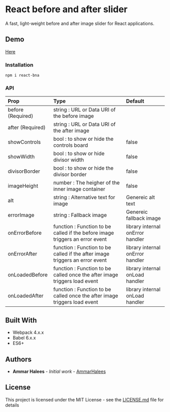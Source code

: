 # React before and after slider

A fast, light-weight before and after image slider for React applications.


## Demo

[Here](https://sliderbna.netlify.app/)


### Installation

```
npm i react-bna
```


### API

| Prop | Type | Default |
| :---         |     :---      |          :--- |
| before (Required)   | string : URL or Data URI of the before image     |   |
| after (Required)     | string : URL or Data URI of the after image     |       |
| showControls     | bool : to show or hide the controls board     |  false     |
| showWidth     | bool : to show or hide divisor width   |    false  |
| divisorBorder     | bool : to show or hide the divisor border      |  false     |
| imageHeight     | number : The heigher of the inner image container   |    false   |
| alt     | string : Alternative text for image      |  Genereic alt text     |
| errorImage     | string : Fallback image     |    Genereic fallback image   |
| onErrorBefore     | function : Function to be called if the before image triggers an error event   | library internal onError handler      |
| onErrorAfter     | function : Function to be called if the after image triggers an error event    | library internal onError handler      |
| onLoadedBefore     | function : Function to be called once the after image triggers load event | library internal onLoad handler       |
| onLoadedAfter     | function : Function to be called once the after image triggers load event | library internal onLoad handler     |


## Built With

* Webpack 4.x.x
* Babel 6.x.x
* ES6+


## Authors

* **Ammar Halees** - *Initial work* - [AmmarHalees](https://github.com/AmmarHalees)


## License

This project is licensed under the MIT License - see the [LICENSE.md](LICENSE.md) file for details

